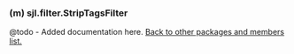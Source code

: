 ### (m) sjl.filter.StripTagsFilter
@todo - Added documentation here.
[Back to other packages and members list.](#other-packages-and-members)
